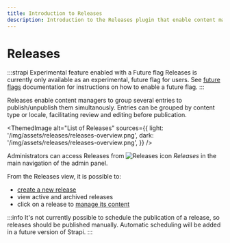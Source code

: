 ```yaml
---
title: Introduction to Releases
description: Introduction to the Releases plugin that enable content managers to group entries to publish/unpublish simultaneously
---
```


# Releases <FutureBadge /> <EnterpriseBadge /> <CloudTeamBadge/> <CloudProBadge />

:::strapi Experimental feature enabled with a Future flag
Releases is currently only available as an experimental, future flag for <EnterpriseBadge /> users. See [future flags](/dev-docs/configurations/future-flags) documentation for instructions on how to enable a future flag.
:::

Releases enable content managers to group several entries to publish/unpublish them simultanously. Entries can be grouped by content type or locale, facilitating review and editing before publication.

<!-- TODO: add actual screenshots for both light and dark modes -->
<ThemedImage
  alt="List of Releases"
  sources={{
    light: '/img/assets/releases/releases-overview.png',
    dark: '/img/assets/releases/releases-overview.png',
  }}
/>

<!-- TODO: annotate screenshots to add numbers -->

<!-- TODO: update Releases icon with the neutral version -->
Administrators can access Releases from ![Releases icon](/img/assets/icons/releases.svg) _Releases_ in the main navigation of the admin panel.

From the Releases view, it is possible to:

<!-- TODO: add numbers to reflect screenshot -->
- [create a new release](/user-docs/releases/creating-a-release)
- view active and archived releases
- click on a release to [manage its content](/user-docs/releases/managing-a-release)

:::info
It's not currently possible to schedule the publication of a release, so releases should be published manually. Automatic scheduling will be added in a future version of Strapi.
:::
